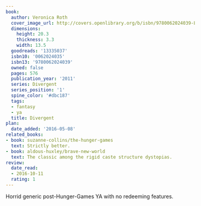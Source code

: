 ```yaml
---
book:
  author: Veronica Roth
  cover_image_url: http://covers.openlibrary.org/b/isbn/9780062024039-L.jpg
  dimensions:
    height: 20.3
    thickness: 3.3
    width: 13.5
  goodreads: '13335037'
  isbn10: '0062024035'
  isbn13: '9780062024039'
  owned: false
  pages: 576
  publication_year: '2011'
  series: Divergent
  series_position: '1'
  spine_color: '#dbc187'
  tags:
  - fantasy
  - ya
  title: Divergent
plan:
  date_added: '2016-05-08'
related_books:
- book: suzanne-collins/the-hunger-games
  text: Strictly better.
- book: aldous-huxley/brave-new-world
  text: The classic among the rigid caste structure dystopias.
review:
  date_read:
  - 2016-10-11
  rating: 1
---
```


Horrid generic post-Hunger-Games YA with no redeeming features.
